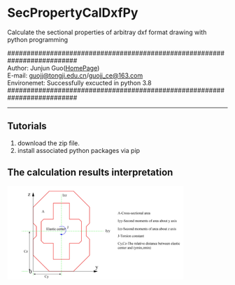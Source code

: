 # SecPropertyCalDxfPy
Calculate the sectional properties of arbitray dxf format drawing with python programming

##########################################################################    
Author: Junjun Guo([HomePage](https://github.com/Junjun1guo))    
E-mail: guojj@tongji.edu.cn/guojj_ce@163.com    
Environemet: Successfully excucted in python 3.8    
##########################################################################
______
## Tutorials      
1. download the zip file.
2. install associated python packages via pip    

## The calculation results interpretation
<img src="https://github.com/Junjun1guo/SecPropertyCalDxfPy/raw/main/resultsExplanation-01.jpg" width =80% height =80% div align="center">
